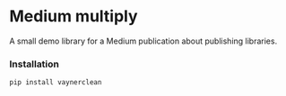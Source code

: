 # Medium multiply
A small demo library for a Medium publication about publishing libraries.

### Installation
```
pip install vaynerclean
```

